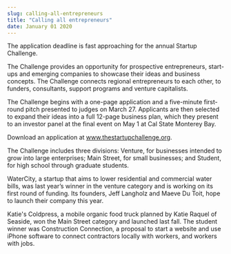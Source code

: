 ```yaml
---
slug: calling-all-entrepreneurs
title: "Calling all entrepreneurs"
date: January 01 2020
---
```


<p>The application deadline is fast approaching for the annual Startup Challenge.</p><p>The Challenge provides an opportunity for prospective entrepreneurs, start&#45;ups and emerging companies to showcase their ideas and business concepts. The Challenge connects regional entrepreneurs to each other, to funders, consultants, support programs and venture capitalists.
</p><p>The Challenge begins with a one&#45;page application and a five&#45;minute first&#45;round pitch presented to judges on March 27. Applicants are then selected to expand their ideas into a full 12&#45;page business plan, which they present to an investor panel at the final event on May 1 at Cal State Monterey Bay.
</p><p>Download an application at <a href="http://www.thestartupchallenge.org/">www.thestartupchallenge.org</a>.
</p><p>The Challenge includes three divisions: Venture, for businesses intended to grow into large enterprises; Main Street, for small businesses; and Student, for high school through graduate students.
</p><p>WaterCity, a startup that aims to lower residential and commercial water bills, was last year’s winner in the venture category and is working on its first round of funding. Its founders, Jeff Langholz and Maeve Du Toit, hope to launch their company this year.
</p><p>Katie's Coldpress, a mobile organic food truck planned by Katie Raquel of Seaside, won the Main Street category and launched last fall. The student winner was Construction Connection, a proposal to start a website and use iPhone software to connect contractors locally with workers, and workers with jobs.
</p>
